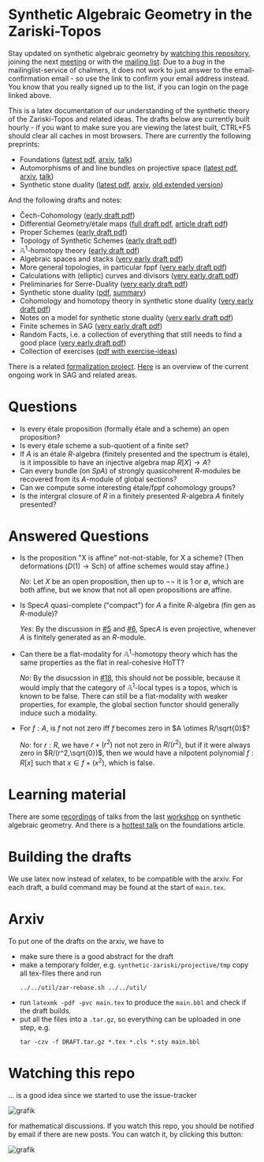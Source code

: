 # Synthetic Algebraic Geometry in the Zariski-Topos
Stay updated on synthetic algebraic geometry by [watching this repository](#watching-this-repo), joining the next [meeting](https://felix-cherubini.de/sag-meeting-4.html) or with the [mailing list](https://lists.chalmers.se/mailman/listinfo/sag).
Due to a *bug* in the mailinglist-service of chalmers, it does not work to just answer to the  email-confirmation email - so use the link to confirm your email address instead. You know that you really signed up to the list, if you can login on the page linked above. 

This is a latex documentation of our understanding of the synthetic theory of the Zariski-Topos
and related ideas. The drafts below are currently built hourly -
if you want to make sure you are viewing the latest built, CTRL+F5 should clear all caches in most browsers.
There are currently the following preprints:
- Foundations ([latest pdf](https://felix-cherubini.de/iag.pdf), [arxiv](https://arxiv.org/abs/2307.00073), [talk](https://www.youtube.com/watch?v=lp4kcmQ0ueY))
- Automorphisms of and line bundles on projective space ([latest pdf](https://felix-cherubini.de/projective.pdf), [arxiv](https://arxiv.org/abs/2405.13916), [talk](https://www.youtube.com/watch?v=SS-47RKmnVc))
- Synthetic stone duality ([latest pdf](https://felix-cherubini.de/condensed.pdf), [arxiv](https://arxiv.org/abs/2412.03203), [old extended version](https://felix-cherubini.de/condensed-old.pdf))

And the following drafts and notes:
- Čech-Cohomology ([early draft pdf](https://felix-cherubini.de/cech.pdf))
- Differential Geometry/étale maps ([full draft pdf](https://felix-cherubini.de/diffgeo.pdf), [article draft pdf](https://felix-cherubini.de/diffgeo-V2.pdf))
- Proper Schemes ([early draft pdf](https://felix-cherubini.de/proper.pdf))
- Topology of Synthetic Schemes ([early draft pdf](https://felix-cherubini.de/topology.pdf))
- $\mathbb A^1$-homotopy theory ([early draft pdf](https://felix-cherubini.de/A1-homotopy.pdf))
- Algebraic spaces and stacks ([very early draft pdf](https://felix-cherubini.de/stacks.pdf))
- More general topologies, in particular fppf ([very early draft pdf](https://felix-cherubini.de/sheaves.pdf))
- Calculations with (elliptic) curves and divisors ([very early draft pdf](https://felix-cherubini.de/elliptic.pdf))
- Preliminaries for Serre-Duality ([very early draft pdf](https://felix-cherubini.de/serre-duality.pdf))
- Synthetic stone duality ([pdf](https://felix-cherubini.de/condensed.pdf), [summary](https://felix-cherubini.de/condensed-summary.pdf))
- Cohomology and homotopy theory in synthetic stone duality ([very early draft pdf](https://felix-cherubini.de/condensed-cohomology.pdf))
- Notes on a model for synthetic stone duality ([very early draft pdf](https://felix-cherubini.de/condensed-sheaves.pdf))
- Finite schemes in SAG ([very early draft pdf](https://felix-cherubini.de/finite.pdf))
- Random Facts, i.e. a collection of everything that still needs to find a good place ([very early draft pdf](https://felix-cherubini.de/random.pdf))
- Collection of exercises ([pdf with exercise-ideas](https://felix-cherubini.de/exercises.pdf))

There is a related [formalization project](https://github.com/felixwellen/synthetic-geometry).
[Here](CURRENT_WORK_OVERVIEW.md) is an overview of the current ongoing work in SAG and related areas.

# Questions

- Is every étale proposition (formally étale and a scheme) an open proposition?
- Is every étale scheme a sub-quotient of a finite set?
- If $A$ is an étale $R$-algebra (finitely presented and the spectrum is étale),
  is it impossible to have an injective algebra map $R[X] \to A$?
- Can every bundle (on $Sp A$) of strongly quasicoherent $R$-modules be recovered
  from its $A$-module of global sections?
- Can we compute some interesting étale/fppf cohomology groups?
- Is the intergral closure of $R$ in a finitely presented $R$-algebra $A$ finitely presented?

# Answered Questions
- Is the proposition "X is affine" not-not-stable, for X a scheme?
  (Then deformations ($D(1) \to \mathrm{Sch}$) of affine schemes would stay affine.)

  *No*: Let $X$ be an open proposition, then up to $\neg\neg$ it is $1$ or $\emptyset$, which are both affine, but we know that not all open propositions are affine.
  
- Is $\mathrm{Spec} A$ quasi-complete ("compact") for $A$ a finite $R$-algebra (fin gen as $R$-module)?

  *Yes*: By the discussion in [#5](../../issues/5) and [#6](../../issues/6), $\mathrm{Spec} A$ is even projective, whenever $A$ is finitely generated as an $R$-module.
- Can there be a flat-modality for $\mathbb{A}^1$-homotopy theory which has the same properties as the flat in real-cohesive HoTT?

  *No*: By the disucssion in [#18](../../issues/18), this should not be possible, because it would imply that the category of $\mathbb{A}^1$-local types is a topos, which is known to be false. There can still be a flat-modality with weaker properties, for example, the global section functor should generally induce such a modality.

- For $f : A$, is $f$ not not zero iff $f$ becomes zero in $A \otimes R/\sqrt{0}$?

  *No*: for $r : R$, we have $r + (r^2)$ not not zero in $R/(r^2)$, but if it were always zero in $R/(r^2,\sqrt{0})$, then we would have a nilpotent polynomial $f : R[x]$ such that $x \in f + (x^2)$, which is false.
  
# Learning material
There are some [recordings](https://www.youtube.com/playlist?list=PLrnCInSNK7UT_JnKwnderE8eIkWtoW_az) of talks from the last [workshop](https://www.felix-cherubini.de/sag-meeting-3.html) on synthetic algebraic geometry.
And there is a [hottest talk](https://www.youtube.com/watch?v=lp4kcmQ0ueY) on the foundations article.

# Building the drafts

We use latex now instead of xelatex, to be compatible with the arxiv.
For each draft, a build command may be found at the start of ```main.tex```.

# Arxiv

To put one of the drafts on the arxiv, we have to

- make sure there is a good abstract for the draft
- make a temporary folder, e.g. ```synthetic-zariski/projective/tmp``` copy all tex-files there and run
  ```
  ../../util/zar-rebase.sh ../../util/
  ```
- run ```latexmk -pdf -pvc main.tex``` to produce the ```main.bbl``` and check if the draft builds. 
- put all the files into a ```.tar.gz```, so everything can be uploaded in one step, e.g.
  ```
  tar -czv -f DRAFT.tar.gz *.tex *.cls *.sty main.bbl
  ```
# Watching this repo
... is a good idea since we started to use the issue-tracker 

![grafik](https://github.com/felixwellen/synthetic-zariski/assets/22154668/1716ae10-4692-4549-abbf-955b2cdb8aac)


for mathematical discussions. 
If you watch this repo, you should be notified by email if there are new posts.
You can watch it, by clicking this button:

![grafik](https://github.com/felixwellen/synthetic-zariski/assets/22154668/a25ec091-f1db-42bb-9d0f-3c1dff47c8f6)


